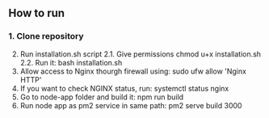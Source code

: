 ## How to run

### 1. Clone repository
2. Run installation.sh script
    2.1. Give permissions chmod u+x installation.sh
    2.2. Run it: bash installation.sh
3. Allow access to Nginx thourgh firewall using: sudo ufw allow 'Nginx HTTP' 
4. If you want to check NGINX status, run: systemctl status nginx
5. Go to node-app folder and build it: npm run build
5. Run node app as pm2 service in same path: pm2 serve build 3000